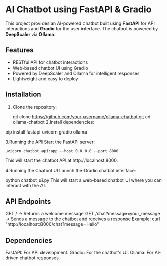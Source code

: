 # AI Chatbot using FastAPI & Gradio

This project provides an AI-powered chatbot built using **FastAPI** for API interactions and **Gradio** for the user interface. The chatbot is powered by **DeepScaler** via **Ollama**.

## Features
- RESTful API for chatbot interactions
- Web-based chatbot UI using Gradio
- Powered by DeepScaler and Ollama for intelligent responses
- Lightweight and easy to deploy

## Installation

1. Clone the repository:

   git clone https://github.com/your-username/ollama-chatbot.git
   cd ollama-chatbot
2.Install dependencies:

  pip install fastapi uvicorn gradio ollama

3.Running the API
  Start the FastAPI server:

    uvicorn chatbot_api:app --host 0.0.0.0 --port 8000
This will start the chatbot API at http://localhost:8000.

4.Running the Chatbot UI
Launch the Gradio chatbot interface:

python chatbot_ui.py
This will start a web-based chatbot UI where you can interact with the AI.

## API Endpoints
GET / → Returns a welcome message
GET /chat?message=your_message → Sends a message to the chatbot and receives a response
Example:
curl "http://localhost:8000/chat?message=Hello"

## Dependencies
FastAPI: For API development.
Gradio: For the chatbot's UI.
Ollama: For AI-driven chatbot responses.
